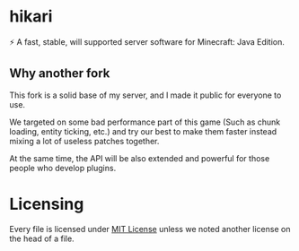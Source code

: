 # hikari

⚡ A fast, stable, will supported server software for Minecraft: Java Edition.

## Why another fork

This fork is a solid base of my server, and I made it public for everyone to use.

We targeted on some bad performance part of this game (Such as chunk loading, entity ticking, etc.) and try our best to make them faster instead mixing a lot of useless patches together.

At the same time, the API will be also extended and powerful for those people who develop plugins.

# Licensing

Every file is licensed under [MIT License](https://mit-license.org/) unless we noted another license on the head of a file.
